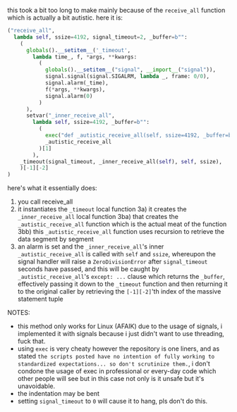 this took a bit too long to make mainly because of the `receive_all` function which is actually a bit autistic. here it is:

```py
("receive_all",
  lambda self, ssize=4192, signal_timeout=2, _buffer=b"":
    (
      globals().__setitem__('_timeout',
        lambda time_, f, *args, **kwargs:
          (
            globals().__setitem__("signal", __import__("signal")),
            signal.signal(signal.SIGALRM, lambda _, frame: 0/0),
            signal.alarm(_time),
            f(*args, **kwargs),
            signal.alarm(0)
          )
      ),
      setvar("_inner_receive_all",
        lambda self, ssize=4192, _buffer=b"":
          (
            exec("def _autistic_receive_all(self, ssize=4192, _buffer=b''):\n\ttry: return [_autistic_receive_all(self, ssize, _buffer+data) if data else _buffer for data in [self.socket.recv(ssize)]][0]\n\texcept: return _buffer\nglobals()['_autistic_receive_all'] = _autistic_receive_all"),
            _autistic_receive_all
          )[1]
        ),
    _timeout(signal_timeout, _inner_receive_all(self), self, ssize),
    )[-1][-2]
)
```

here's what it essentially does:

1) you call receive_all
2) it instantiates the `_timeout` local function
3a) it creates the `_inner_receive_all` local function
3ba) that creates the `_autistic_receive_all` function which is the actual meat of the function
3bb) this `_autistic_receive_all` function uses recursion to retrieve the data segment by segment
4) an alarm is set and the `_inner_receive_all`'s inner `_autistic_receive_all` is called with `self` and `ssize`, whereupon the signal handler will raise a `ZeroDivisionError` after `signal_timeout` seconds have passed, and this will be caught by `_autistic_receive_all`'s `except: ...` clause which returns the `_buffer`, effectively passing it down to the `_timeout` function and then returning it to the original caller by retrieving the `[-1][-2]`'th index of the massive statement tuple

NOTES:
- this method only works for Linux (AFAIK) due to the usage of signals, i implemented it with signals because i just didn't want to use threading, fuck that.
- using `exec` is very cheaty however the repository is one liners, and as stated `the scripts posted have no intention of fully working to standardized expectations... so don't scrutinize them.`, i don't condone the usage of exec in professional or every-day code which other people will see but in this case not only is it unsafe but it's unavoidable.
- the indentation may be bent
- setting `signal_timeout` to `0` will cause it to hang, pls don't do this.
